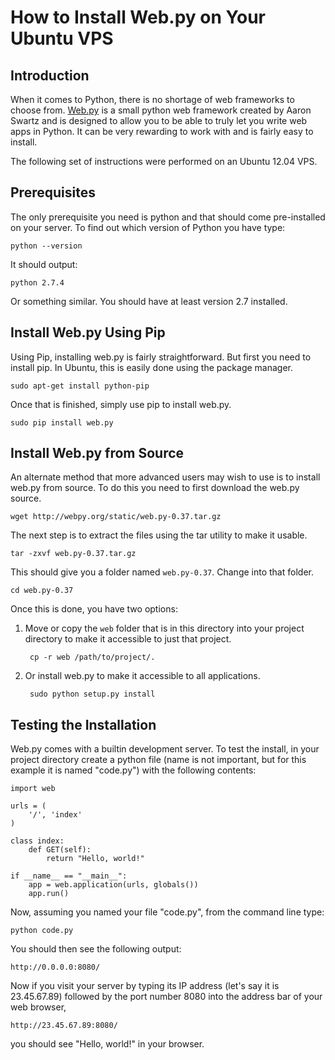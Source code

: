 # How to Install Web.py on Your Ubuntu VPS

## Introduction

When it comes to Python, there is no shortage of web frameworks to choose from. [Web.py](http://webpy.org) is a small python web framework created by Aaron Swartz and is designed to allow you to be able to truly let you write web apps in Python.  It can be very rewarding to work with and is fairly easy to install.

The following set of instructions were performed on an Ubuntu 12.04 VPS.

## Prerequisites

The only prerequisite you need is python and that should come pre-installed on your server. To find out which version of Python you have type:

    python --version


It should output:

    python 2.7.4


Or something similar. You should have at least version 2.7 installed.


## Install Web.py Using Pip

Using Pip, installing web.py is fairly straightforward. But first you need to install pip. In Ubuntu, this is easily done using the package manager.

    sudo apt-get install python-pip


Once that is finished, simply use pip to install web.py.

    sudo pip install web.py


## Install Web.py from Source

An alternate method that more advanced users may wish to use is to install web.py from source.  To do this you need to first download the web.py source.

    wget http://webpy.org/static/web.py-0.37.tar.gz


The next step is to extract the files using the tar utility to make it usable.

    tar -zxvf web.py-0.37.tar.gz


This should give you a folder named `web.py-0.37`. Change into that folder.

    cd web.py-0.37

Once this is done, you have two options:

1. Move or copy the `web` folder that is in this directory into your project directory to make it accessible to just that project.

        cp -r web /path/to/project/.


2. Or install web.py to make it accessible to all applications.

        sudo python setup.py install



## Testing the Installation

Web.py comes with a builtin development server.  To test the install, in your project directory create a python file (name is not important, but for this example it is named "code.py") with the following contents:

    import web

    urls = (
        '/', 'index'
    )

    class index:
        def GET(self):
            return "Hello, world!"

    if __name__ == "__main__":
        app = web.application(urls, globals())
        app.run()


Now, assuming you named your file "code.py", from the command line type:

    python code.py


You should then see the following output:

    http://0.0.0.0:8080/


Now if you visit your server by typing its IP address (let's say it is 23.45.67.89) followed by the port number 8080 into the address bar of your web browser,

    http://23.45.67.89:8080/


you should see "Hello, world!" in your browser.
